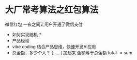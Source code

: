 # 大厂常考算法之红包算法
微信红包 一夜之间让用户开通了微信支付

- 如何实现随机？
- 产品经理
- vibe coding 结合产品思维，快速开发AI应用
- 总金额，多少个人？
  [......]
  加起来 金额等于总金额
  total -= sum